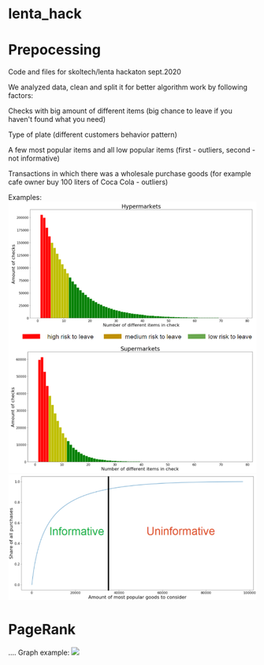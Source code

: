 # lenta_hack

# Prepocessing 
Code and files for skoltech/lenta hackaton sept.2020

We analyzed data, clean and split it for better algorithm work by following factors:

Checks with big amount of different items 
(big chance to leave if you haven't found what you need)
 
Type of plate (different customers behavior pattern)

A few most popular items and all low popular items (first - outliers, second - not informative)

Transactions in which there was a wholesale purchase goods
(for example сafe owner buy 100 liters of Coca Cola - outliers)

Examples: 
![](n_of_goods.png)
![](popul.png)

# PageRank

....
Graph example:
![](graph.jpg)

